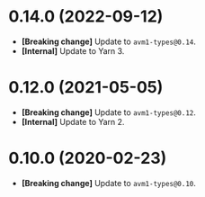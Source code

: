 # 0.14.0 (2022-09-12)

- **[Breaking change]** Update to `avm1-types@0.14`.
- **[Internal]** Update to Yarn 3.

# 0.12.0 (2021-05-05)

- **[Breaking change]** Update to `avm1-types@0.12`.
- **[Internal]** Update to Yarn 2.

# 0.10.0 (2020-02-23)

- **[Breaking change]** Update to `avm1-types@0.10`.
